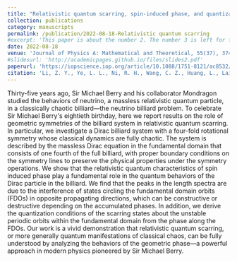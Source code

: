 ```yaml
---
title: "Relativistic quantum scarring, spin-induced phase, and quantization in a symmetric Dirac billiard system2"
collection: publications
category: manuscripts
permalink: /publication/2022-08-18-Relativistic quantum scarring
#excerpt: 'This paper is about the number 2. The number 3 is left for future work.'
date: 2022-08-18
venue: 'Journal of Physics A: Mathematical and Theoretical, 55(37), 374003'
#slidesurl: 'http://academicpages.github.io/files/slides2.pdf'
paperurl: 'https://iopscience.iop.org/article/10.1088/1751-8121/ac8532/meta'
citation: 'Li, Z. Y., Ye, L. L., Ni, R. H., Wang, C. Z., Huang, L., Lai, Y. C., and Grebogi, C. (2022). Relativistic quantum scarring, spin-induced phase, and quantization in a symmetric Dirac billiard system. Journal of Physics A: Mathematical and Theoretical, 55(37), 374003.'
---
```


Thirty-five years ago, Sir Michael Berry and his collaborator Mondragon studied the behaviors of neutrino, a massless relativistic quantum particle, in a classically chaotic billiard—the neutrino billiard problem. To celebrate Sir Michael Berry's eightieth birthday, here we report results on the role of geometric symmetries of the billiard system in relativistic quantum scarring. In particular, we investigate a Dirac billiard system with a four-fold rotational symmetry whose classical dynamics are fully chaotic. The system is described by the massless Dirac equation in the fundamental domain that consists of one fourth of the full billiard, with proper boundary conditions on the symmetry lines to preserve the physical properties under the symmetry operations. We show that the relativistic quantum characteristics of spin induced phase play a fundamental role in the quantum behaviors of the Dirac particle in the billiard. We find that the peaks in the length spectra are due to the interference of states circling the fundamental domain orbits (FDOs) in opposite propagating directions, which can be constructive or destructive depending on the accumulated phases. In addition, we derive the quantization conditions of the scarring states about the unstable periodic orbits within the fundamental domain from the phase along the FDOs. Our work is a vivid demonstration that relativistic quantum scarring, or more generally quantum manifestations of classical chaos, can be fully understood by analyzing the behaviors of the geometric phase—a powerful approach in modern physics pioneered by Sir Michael Berry.
